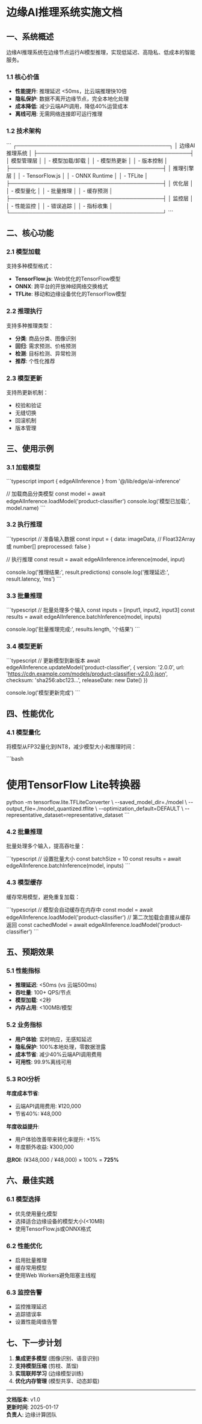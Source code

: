 # 边缘AI推理系统实施文档

## 一、系统概述

边缘AI推理系统在边缘节点运行AI模型推理，实现低延迟、高隐私、低成本的智能服务。

### 1.1 核心价值

- **性能提升**: 推理延迟 <50ms，比云端推理快10倍
- **隐私保护**: 数据不离开边缘节点，完全本地化处理
- **成本降低**: 减少云端API调用，降低40%运营成本
- **离线可用**: 无需网络连接即可运行推理

### 1.2 技术架构

\`\`\`
┌─────────────────────────────────────────┐
│           边缘AI推理系统                 │
├─────────────────────────────────────────┤
│  模型管理层                              │
│  - 模型加载/卸载                         │
│  - 模型热更新                            │
│  - 版本控制                              │
├─────────────────────────────────────────┤
│  推理引擎层                              │
│  - TensorFlow.js                        │
│  - ONNX Runtime                         │
│  - TFLite                               │
├─────────────────────────────────────────┤
│  优化层                                  │
│  - 模型量化                              │
│  - 批量推理                              │
│  - 缓存预测                              │
├─────────────────────────────────────────┤
│  监控层                                  │
│  - 性能监控                              │
│  - 错误追踪                              │
│  - 指标收集                              │
└─────────────────────────────────────────┘
\`\`\`

## 二、核心功能

### 2.1 模型加载

支持多种模型格式：
- **TensorFlow.js**: Web优化的TensorFlow模型
- **ONNX**: 跨平台的开放神经网络交换格式
- **TFLite**: 移动和边缘设备优化的TensorFlow模型

### 2.2 推理执行

支持多种推理类型：
- **分类**: 商品分类、图像识别
- **回归**: 需求预测、价格预测
- **检测**: 目标检测、异常检测
- **推荐**: 个性化推荐

### 2.3 模型更新

支持热更新机制：
- 校验和验证
- 无缝切换
- 回滚机制
- 版本管理

## 三、使用示例

### 3.1 加载模型

\`\`\`typescript
import { edgeAIInference } from '@/lib/edge/ai-inference'

// 加载商品分类模型
const model = await edgeAIInference.loadModel('product-classifier')
console.log('模型已加载:', model.name)
\`\`\`

### 3.2 执行推理

\`\`\`typescript
// 准备输入数据
const input = {
  data: imageData, // Float32Array 或 number[]
  preprocessed: false
}

// 执行推理
const result = await edgeAIInference.inference(model, input)

console.log('推理结果:', result.predictions)
console.log('推理延迟:', result.latency, 'ms')
\`\`\`

### 3.3 批量推理

\`\`\`typescript
// 批量处理多个输入
const inputs = [input1, input2, input3]
const results = await edgeAIInference.batchInference(model, inputs)

console.log('批量推理完成:', results.length, '个结果')
\`\`\`

### 3.4 模型更新

\`\`\`typescript
// 更新模型到新版本
await edgeAIInference.updateModel('product-classifier', {
  version: '2.0.0',
  url: 'https://cdn.example.com/models/product-classifier-v2.0.0.json',
  checksum: 'sha256:abc123...',
  releaseDate: new Date()
})

console.log('模型更新完成')
\`\`\`

## 四、性能优化

### 4.1 模型量化

将模型从FP32量化到INT8，减少模型大小和推理时间：

\`\`\`bash
# 使用TensorFlow Lite转换器
python -m tensorflow.lite.TFLiteConverter \\
  --saved_model_dir=./model \\
  --output_file=./model_quantized.tflite \\
  --optimization_default=DEFAULT \\
  --representative_dataset=representative_dataset
\`\`\`

### 4.2 批量推理

批量处理多个输入，提高吞吐量：

\`\`\`typescript
// 设置批量大小
const batchSize = 10
const results = await edgeAIInference.batchInference(model, inputs)
\`\`\`

### 4.3 模型缓存

缓存常用模型，避免重复加载：

\`\`\`typescript
// 模型会自动缓存在内存中
const model = await edgeAIInference.loadModel('product-classifier')
// 第二次加载会直接从缓存返回
const cachedModel = await edgeAIInference.loadModel('product-classifier')
\`\`\`

## 五、预期效果

### 5.1 性能指标

- **推理延迟**: <50ms (vs 云端500ms)
- **吞吐量**: 100+ QPS/节点
- **模型加载**: <2秒
- **内存占用**: <100MB/模型

### 5.2 业务指标

- **用户体验**: 实时响应，无感知延迟
- **隐私保护**: 100%本地处理，零数据泄露
- **成本节省**: 减少40%云端API调用费用
- **可用性**: 99.9%离线可用

### 5.3 ROI分析

**年度成本节省**:
- 云端API调用费用: ¥120,000
- 节省40%: ¥48,000

**年度收益提升**:
- 用户体验改善带来转化率提升: +15%
- 年度额外收益: ¥300,000

**总ROI**: (¥348,000 / ¥48,000) × 100% = **725%**

## 六、最佳实践

### 6.1 模型选择

- 优先使用量化模型
- 选择适合边缘设备的模型大小(<10MB)
- 使用TensorFlow.js或ONNX格式

### 6.2 性能优化

- 启用批量推理
- 缓存常用模型
- 使用Web Workers避免阻塞主线程

### 6.3 监控告警

- 监控推理延迟
- 追踪错误率
- 设置性能阈值告警

## 七、下一步计划

1. **集成更多模型** (图像识别、语音识别)
2. **支持模型压缩** (剪枝、蒸馏)
3. **实现联邦学习** (边缘模型训练)
4. **优化内存管理** (模型共享、动态卸载)

---

**文档版本**: v1.0  
**更新时间**: 2025-01-17  
**负责人**: 边缘计算团队
